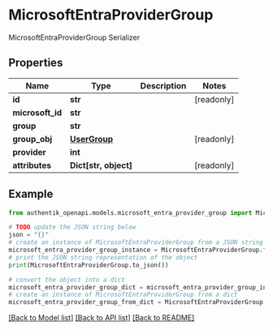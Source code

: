 # MicrosoftEntraProviderGroup

MicrosoftEntraProviderGroup Serializer

## Properties

Name | Type | Description | Notes
------------ | ------------- | ------------- | -------------
**id** | **str** |  | [readonly] 
**microsoft_id** | **str** |  | 
**group** | **str** |  | 
**group_obj** | [**UserGroup**](UserGroup.md) |  | [readonly] 
**provider** | **int** |  | 
**attributes** | **Dict[str, object]** |  | [readonly] 

## Example

```python
from authentik_openapi.models.microsoft_entra_provider_group import MicrosoftEntraProviderGroup

# TODO update the JSON string below
json = "{}"
# create an instance of MicrosoftEntraProviderGroup from a JSON string
microsoft_entra_provider_group_instance = MicrosoftEntraProviderGroup.from_json(json)
# print the JSON string representation of the object
print(MicrosoftEntraProviderGroup.to_json())

# convert the object into a dict
microsoft_entra_provider_group_dict = microsoft_entra_provider_group_instance.to_dict()
# create an instance of MicrosoftEntraProviderGroup from a dict
microsoft_entra_provider_group_from_dict = MicrosoftEntraProviderGroup.from_dict(microsoft_entra_provider_group_dict)
```
[[Back to Model list]](../README.md#documentation-for-models) [[Back to API list]](../README.md#documentation-for-api-endpoints) [[Back to README]](../README.md)


